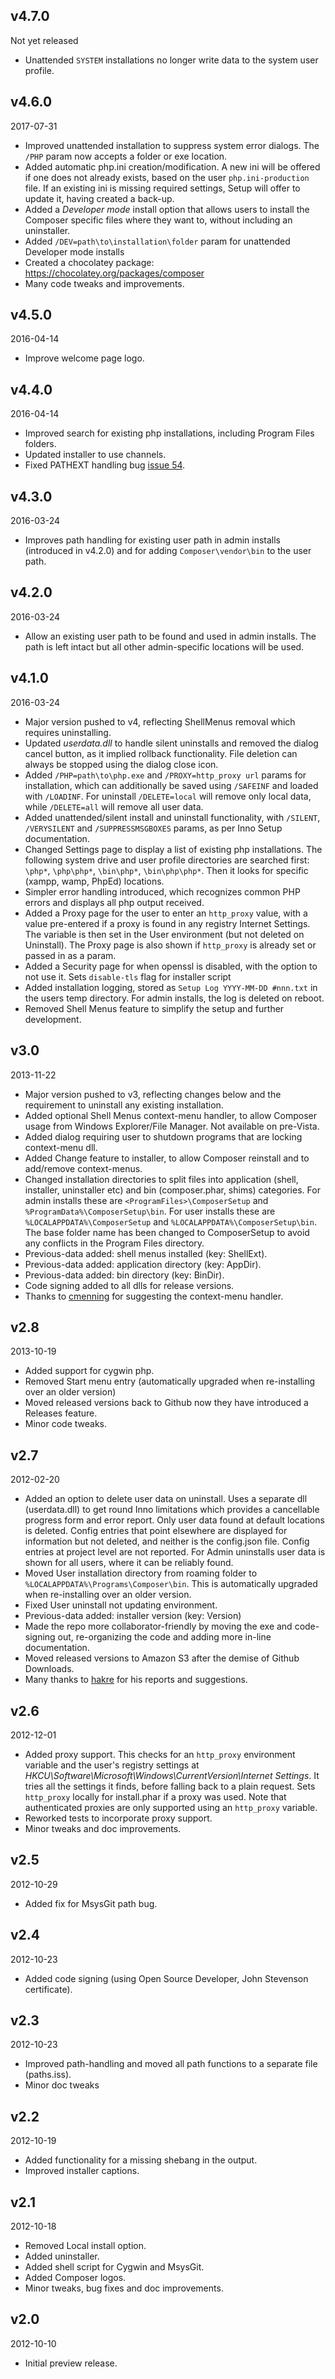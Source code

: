 ## v4.7.0
Not yet released

* Unattended `SYSTEM` installations no longer write data to the system user profile.


## v4.6.0
2017-07-31

* Improved unattended installation to suppress system error dialogs. The `/PHP` param now accepts a folder or exe location.
* Added automatic php.ini creation/modification. A new ini will be offered if one does not already exists, based on the user `php.ini-production` file. If an existing ini is missing required settings, Setup will offer to update it, having created a back-up.
* Added a *Developer mode* install option that allows users to install the Composer specific files where they want to, without including an uninstaller.
* Added `/DEV=path\to\installation\folder` param for unattended Developer mode installs
* Created a chocolatey package: https://chocolatey.org/packages/composer
* Many code tweaks and improvements.


## v4.5.0
2016-04-14

* Improve welcome page logo.


## v4.4.0
2016-04-14

* Improved search for existing php installations, including Program Files folders.
* Updated installer to use channels.
* Fixed PATHEXT handling bug [issue 54](https://github.com/composer/windows-setup/issues/54).


## v4.3.0
2016-03-24

* Improves path handling for existing user path in admin installs (introduced in v4.2.0) and for adding `Composer\vendor\bin` to the user path.


## v4.2.0
2016-03-24

* Allow an existing user path to be found and used in admin installs. The path is left intact but all other admin-specific locations will be used.


## v4.1.0
2016-03-24

* Major version pushed to v4, reflecting ShellMenus removal which requires uninstalling.
* Updated *userdata.dll* to handle silent uninstalls and removed the dialog cancel button, as it implied rollback functionality. File deletion can always be stopped using the dialog close icon.
* Added `/PHP=path\to\php.exe` and `/PROXY=http_proxy url` params for installation, which can additionally be saved using `/SAFEINF`
and loaded with `/LOADINF`. For uninstall `/DELETE=local` will remove only local data, while `/DELETE=all` will remove all user data.
* Added unattended/silent install and uninstall functionality, with `/SILENT`, `/VERYSILENT` and `/SUPPRESSMSGBOXES` params, as per
Inno Setup documentation.
* Changed Settings page to display a list of existing php installations. The following system drive and user profile directories are searched first: `\php*`, `\php\php*`, `\bin\php*`, `\bin\php\php*`. Then it looks for specific (xampp, wamp, PhpEd) locations.
* Simpler error handling introduced, which recognizes common PHP errors and displays all php output received.
* Added a Proxy page for the user to enter an `http_proxy` value, with a value pre-entered if a proxy is found in any registry Internet
Settings. The variable is then set in the User environment (but not deleted on Uninstall). The Proxy page is also shown if `http_proxy` is already set or passed in as a param.
* Added a Security page for when openssl is disabled, with the option to not use it. Sets `disable-tls` flag for installer script
* Added installation logging, stored as `Setup Log YYYY-MM-DD #nnn.txt` in the users temp directory. For admin installs, the log is deleted on reboot.
* Removed Shell Menus feature to simplify the setup and further development.


## v3.0
2013-11-22

* Major version pushed to v3, reflecting changes below and the requirement to uninstall any existing installation.
* Added optional Shell Menus context-menu handler, to allow Composer usage from Windows Explorer/File Manager. Not available on pre-Vista.
* Added dialog requiring user to shutdown programs that are locking context-menu dll.
* Added Change feature to installer, to allow Composer reinstall and to add/remove context-menus.
* Changed installation directories to split files into application (shell, installer, uninstaller etc) and bin (composer.phar, shims) categories. For admin installs these are `<ProgramFiles>\ComposerSetup` and `%ProgramData%\ComposerSetup\bin`. For user installs these are `%LOCALAPPDATA%\ComposerSetup` and `%LOCALAPPDATA%\ComposerSetup\bin`. The base folder name has been changed to ComposerSetup to avoid any conflicts in the Program Files directory.
* Previous-data added: shell menus installed (key: ShellExt).
* Previous-data added: application directory (key: AppDir).
* Previous-data added: bin directory (key: BinDir).
* Code signing added to all dlls for release versions.
* Thanks to [cmenning](https://github.com/cmenning) for suggesting the context-menu handler.

## v2.8
2013-10-19

* Added support for cygwin php.
* Removed Start menu entry (automatically upgraded when re-installing over an older version)
* Moved released versions back to Github now they have introduced a Releases feature.
* Minor code tweaks.

## v2.7
2012-02-20

* Added an option to delete user data on uninstall. Uses a separate dll (userdata.dll) to get round Inno limitations which provides a cancellable progress form and error report. Only user data found at default locations is deleted. Config entries that point elsewhere are displayed for information but not deleted, and neither is the config.json file. Config entries at project level are not reported. For Admin uninstalls user data is shown for all users, where it can be reliably found.
* Moved User installation directory from roaming folder to `%LOCALAPPDATA%\Programs\Composer\bin`. This is automatically upgraded when re-installing over an older version.
* Fixed User uninstall not updating environment.
* Previous-data added: installer version (key: Version)
* Made the repo more collaborator-friendly by moving the exe and code-signing out, re-organizing the code and adding more in-line documentation.
* Moved released versions to Amazon S3 after the demise of Github Downloads.
* Many thanks to [hakre](https://github.com/hakre) for his reports and suggestions.

## v2.6
2012-12-01

* Added proxy support. This checks for an `http_proxy` environment variable and the user's registry settings at *HKCU\Software\Microsoft\Windows\CurrentVersion\Internet Settings*. It tries all the settings it finds, before falling back to a plain request. Sets `http_proxy` locally for install.phar if a proxy was used. Note that authenticated proxies are only supported using an `http_proxy` variable.
* Reworked tests to incorporate proxy support.
* Minor tweaks and doc improvements.

## v2.5
2012-10-29

* Added fix for MsysGit path bug.

## v2.4
2012-10-23

* Added code signing (using Open Source Developer, John Stevenson certificate).

## v2.3
2012-10-23

* Improved path-handling and moved all path functions to a separate file (paths.iss).
* Minor doc tweaks

## v2.2
2012-10-19

* Added functionality for a missing shebang in the output.
* Improved installer captions.

## v2.1
2012-10-18

* Removed Local install option.
* Added uninstaller.
* Added shell script for Cygwin and MsysGit.
* Added Composer logos.
* Minor tweaks, bug fixes and doc improvements.

## v2.0
2012-10-10

* Initial preview release.
